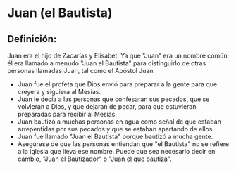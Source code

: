 # Juan (el Bautista)

## Definición: 

Juan era el hijo de Zacarías y Elisabet.  Ya que "Juan" era un nombre común, él era llamado a menudo "Juan el Bautista" para distinguirlo de otras personas llamadas Juan, tal como el Apóstol Juan.

* Juan fue el profeta que Dios envió para preparar a la gente para que creyera y siguiera al Mesías.
* Juan le decía a las personas que confesaran sus pecados, que se volvieran a Dios, y que dejaran de pecar, para que estuvieran preparadas para recibir al Mesías.
* Juan bautizó a muchas personas en agua como señal de que estaban arrepentidas por sus pecados y que se estaban apartando de ellos.
* Juan fue llamado "Juan el Bautista" porque bautizó a mucha gente.
* Asegúrese de que las personas entiendan que "el Bautista" no se refiere a la iglesia que lleva ese nombre. Puede que sea necesario decir en cambio, "Juan el  Bautizador" o "Juan el que bautiza".

